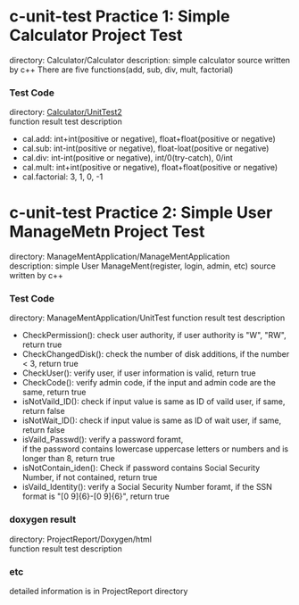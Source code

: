 # c-unit-test Practice 1: Simple Calculator Project Test
directory: Calculator/Calculator 
description: simple calculator source written by c++
There are five functions(add, sub, div, mult, factorial)

### Test Code
directory: [Calculator/UnitTest2](Calculator/UnitTest2)  
function result test description
- cal.add: int+int(positive or negative), float+float(positive or negative)  
- cal.sub: int-int(positive or negative), float-loat(positive or negative)  
- cal.div: int-int(positive or negative), int/0(try-catch), 0/int  
- cal.mult: int+int(positive or negative), float+float(positive or negative)  
- cal.factorial: 3, 1, 0, -1

# c-unit-test Practice 2: Simple User ManageMetn Project Test
directory: ManageMentApplication/ManageMentApplication  
description: simple User ManageMent(register, login, admin, etc) source written by c++

### Test Code
directory: ManageMentApplication/UnitTest
function result test description
- CheckPermission(): check user authority, if user authority is "W", "RW", return true  
- CheckChangedDisk(): check the number of disk additions, if the number < 3, return true
- CheckUser(): verify user, if user information is valid, return true
- CheckCode(): verify admin code, if the input and admin code are the same, return true
- isNotVaild_ID(): check if input value is same as ID of vaild user, if same, return false
- isNotWait_ID(): check if input value is same as ID of wait user, if same, return false
- isVaild_Passwd(): verify a password foramt,   
   if the password contains lowercase uppercase letters or numbers and is longer than 8, return true
- isNotContain_iden(): Check if password contains Social Security Number, if not contained, return true
- isVaild_Identity(): verify a Social Security Number foramt, if the SSN format is "[0 9]{6}-[0 9]{6}", return true

### doxygen result
directory: ProjectReport/Doxygen/html  
function result test description

### etc
detailed information is in ProjectReport directory
